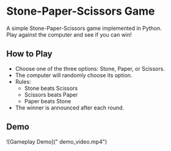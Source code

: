 # Stone-Paper-Scissors Game

A simple Stone-Paper-Scissors game implemented in Python.  
Play against the computer and see if you can win!

## How to Play

- Choose one of the three options: Stone, Paper, or Scissors.
- The computer will randomly choose its option.
- Rules:
  - Stone beats Scissors
  - Scissors beats Paper
  - Paper beats Stone
- The winner is announced after each round.

## Demo

![Gameplay Demo]("
demo_video.mp4")

